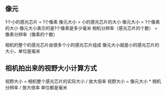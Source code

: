 ## 像元

1个小的感光芯片 = 1个像素
像元大小 = 小的感光芯片的大小
像元大小 = 1个像素的大小
像元大小表示的是1个像素是多少毫米
相机分辨率（感光芯片的个数） = 像素分辨率（像素的个数）

相机的整个的感光芯片由很多个小的感光芯片组成
像元大小就是小的感光芯片的大小，单位是毫米

## 相机拍出来的视野大小计算方式

视野大小 = 相机整个感光芯片的实际大小 / 放大倍率
视野大小 = 像元大小 * 相机分辨率 / 放大倍率
单位都是毫米

